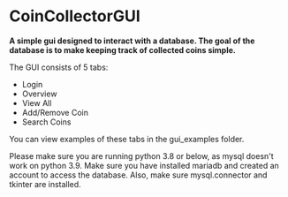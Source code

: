 # CoinCollectorGUI
**A simple gui designed to interact with a database. The goal of the database
is to make keeping track of collected coins simple.**

The GUI consists of 5 tabs:
- Login
- Overview
- View All
- Add/Remove Coin
- Search Coins

You can view examples of these tabs in the gui_examples folder.

Please make sure you are running python 3.8 or below, as mysql doesn't
work on python 3.9. Make sure you have installed mariadb and created an
account to access the database. Also, make sure mysql.connector and
tkinter are installed.

